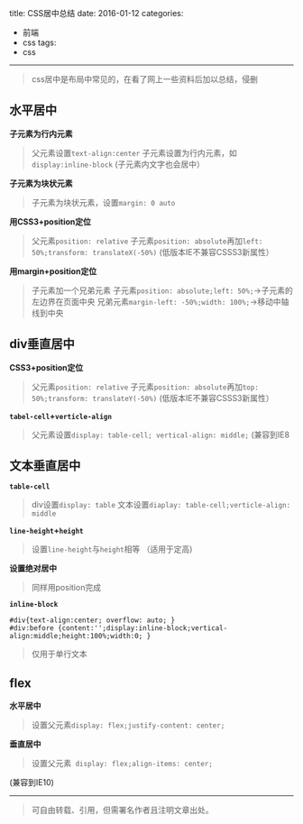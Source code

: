 title: CSS居中总结
date: 2016-01-12
categories:
  - 前端
  - css
tags:
  - css
---

> css居中是布局中常见的，在看了网上一些资料后加以总结，侵删


## **水平居中**

**子元素为行内元素**
>父元素设置`text-align:center`
子元素设置为行内元素，如`display:inline-block`
(子元素内文字也会居中）

<!--more-->

**子元素为块状元素**
>子元素为块状元素，设置`margin: 0 auto`

**用CSS3+position定位**
>父元素`position: relative`
子元素`position: absolute`再加`left: 50%;transform: translateX(-50%)`
(低版本IE不兼容CSSS3新属性）

**用margin+position定位**
>子元素加一个兄弟元素
子元素`position: absolute;left: 50%;`->子元素的左边界在页面中央
兄弟元素`margin-left: -50%;width: 100%;`->移动中轴线到中央

## **div垂直居中**

**CSS3+position定位**
>父元素`position: relative`
子元素`position: absolute`再加`top: 50%;transform: translateY(-50%)`
(低版本IE不兼容CSSS3新属性）

**`tabel-cell`+`verticle-align`**
>父元素设置`display: table-cell; vertical-align: middle;`
(兼容到IE8

## **文本垂直居中**

**`table-cell`**
>div设置`display: table`
文本设置`diaplay: table-cell;verticle-align: middle`

**`line-height`+`height`**
>设置`line-height`与`height`相等
（适用于定高)

**设置绝对居中**
>同样用position完成

**`inline-block`**

```
#div{text-align:center; overflow: auto; } 
#div:before {content:'';display:inline-block;vertical-align:middle;height:100%;width:0; }
```

>仅用于单行文本

## **flex**

**水平居中**
>设置父元素`display: flex;justify-content: center;`

**垂直居中**
>设置父元素` display: flex;align-items: center;`

(兼容到IE10)

---
>可自由转载、引用，但需署名作者且注明文章出处。







